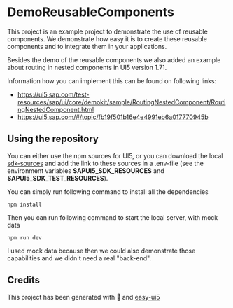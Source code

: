 # DemoReusableComponents

This project is an example project to demonstrate the use of reusable components. We demonstrate how easy it is to create these reusable components and to integrate them in your applications.

Besides the demo of the reusable components we also added an example about routing in nested components in UI5 version 1.71. 

Information how you can implement this can be found on following links:
- https://ui5.sap.com/test-resources/sap/ui/core/demokit/sample/RoutingNestedComponent/RoutingNestedComponent.html
- https://ui5.sap.com/#/topic/fb19f501b16e4e4991eb6a017770945b

## Using the repository

You can either use the npm sources for UI5, or you can download the local [sdk-sources](https://tools.hana.ondemand.com/#sapui5) and add the link to these sources in a .env-file (see the environment variables **SAPUI5_SDK_RESOURCES** and **SAPUI5_SDK_TEST_RESOURCES**).  

You can simply run following command to install all the dependencies
```shell
npm install
```

Then you can run following command to start the local server, with mock data
```shell
npm run dev
```

I used mock data because then we could also demonstrate those capabilities and we didn't need a real "back-end".

## Credits

This project has been generated with 💙 and [easy-ui5](https://github.com/SAP)
